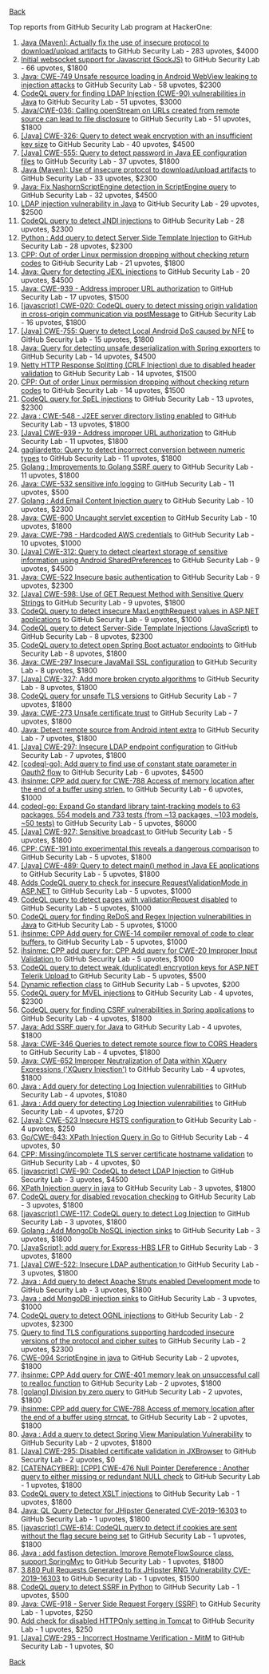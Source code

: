[Back](../README.md)

Top reports from GitHub Security Lab program at HackerOne:

1. [Java (Maven): Actually fix the use of insecure protocol to download/upload artifacts](https://hackerone.com/reports/807440) to GitHub Security Lab - 283 upvotes, $4000
2. [Initial websocket support for Javascript (SockJS)](https://hackerone.com/reports/854439) to GitHub Security Lab - 66 upvotes, $1800
3. [Java: CWE-749 Unsafe resource loading in Android WebView leaking to injection attacks](https://hackerone.com/reports/1011956) to GitHub Security Lab - 58 upvotes, $2300
4. [CodeQL query for finding LDAP Injection (CWE-90) vulnerabilities in Java](https://hackerone.com/reports/787113) to GitHub Security Lab - 51 upvotes, $3000
5. [Java/CWE-036: Calling openStream on URLs created from remote source can lead to file disclosure](https://hackerone.com/reports/844327) to GitHub Security Lab - 51 upvotes, $1800
6. [[Java] CWE-326: Query to detect weak encryption with an insufficient key size](https://hackerone.com/reports/1094343) to GitHub Security Lab - 40 upvotes, $4500
7. [[Java] CWE-555: Query to detect password in Java EE configuration files](https://hackerone.com/reports/1072078) to GitHub Security Lab - 37 upvotes, $1800
8. [Java (Maven): Use of insecure protocol to download/upload artifacts](https://hackerone.com/reports/767348) to GitHub Security Lab - 33 upvotes, $2300
9. [Java: Fix NashornScriptEngine detection in ScriptEngine query](https://hackerone.com/reports/1121575) to GitHub Security Lab - 32 upvotes, $4500
10. [LDAP injection vulnerability in Java](https://hackerone.com/reports/956295) to GitHub Security Lab - 29 upvotes, $2500
11. [CodeQL query to detect JNDI injections](https://hackerone.com/reports/892465) to GitHub Security Lab - 28 upvotes, $2300
12. [Python : Add query to detect Server Side Template Injection](https://hackerone.com/reports/944359) to GitHub Security Lab - 28 upvotes, $2300
13. [CPP: Out of order Linux permission dropping without checking return codes](https://hackerone.com/reports/845729) to GitHub Security Lab - 21 upvotes, $1800
14. [Java: Query for detecting JEXL injections](https://hackerone.com/reports/1118508) to GitHub Security Lab - 20 upvotes, $4500
15. [Java: CWE-939 - Address improper URL authorization](https://hackerone.com/reports/929288) to GitHub Security Lab - 17 upvotes, $1500
16. [[javascript] CWE-020: CodeQL query to detect missing origin validation in cross-origin communication via postMessage](https://hackerone.com/reports/920285) to GitHub Security Lab - 16 upvotes, $1800
17. [[Java] CWE-755: Query to detect Local Android DoS caused by NFE](https://hackerone.com/reports/1061211) to GitHub Security Lab - 15 upvotes, $1800
18. [Java: Query for detecting unsafe deserialization with Spring exporters](https://hackerone.com/reports/1135877) to GitHub Security Lab - 14 upvotes, $4500
19. [Netty HTTP Response Splitting (CRLF Injection) due to disabled header validation](https://hackerone.com/reports/761222) to GitHub Security Lab - 14 upvotes, $1500
20. [CPP: Out of order Linux permission dropping without checking return codes](https://hackerone.com/reports/852349) to GitHub Security Lab - 14 upvotes, $1500
21. [CodeQL query for SpEL injections](https://hackerone.com/reports/896298) to GitHub Security Lab - 13 upvotes, $2300
22. [Java : CWE-548 - J2EE server directory listing enabled](https://hackerone.com/reports/909374) to GitHub Security Lab - 13 upvotes, $1800
23. [[Java] CWE-939 - Address improper URL authorization](https://hackerone.com/reports/891268) to GitHub Security Lab - 11 upvotes, $1800
24. [gagliardetto: Query to detect incorrect conversion between numeric types](https://hackerone.com/reports/891265) to GitHub Security Lab - 11 upvotes, $1800
25. [Golang : Improvements to Golang SSRF query](https://hackerone.com/reports/956296) to GitHub Security Lab - 11 upvotes, $1800
26. [Java: CWE-532 sensitive info logging](https://hackerone.com/reports/886287) to GitHub Security Lab - 11 upvotes, $500
27. [Golang : Add Email Content Injection query](https://hackerone.com/reports/892466) to GitHub Security Lab - 10 upvotes, $2300
28. [Java: CWE-600 Uncaught servlet exception](https://hackerone.com/reports/1052793) to GitHub Security Lab - 10 upvotes, $1800
29. [Java: CWE-798 - Hardcoded AWS credentials](https://hackerone.com/reports/956967) to GitHub Security Lab - 10 upvotes, $1000
30. [[Java] CWE-312: Query to detect cleartext storage of sensitive information using Android SharedPreferences](https://hackerone.com/reports/1122661) to GitHub Security Lab - 9 upvotes, $4500
31. [Java: CWE-522 Insecure basic authentication](https://hackerone.com/reports/963815) to GitHub Security Lab - 9 upvotes, $2300
32. [[Java] CWE-598: Use of GET Request Method with Sensitive Query Strings](https://hackerone.com/reports/1122662) to GitHub Security Lab - 9 upvotes, $1800
33. [CodeQL query to detect insecure MaxLengthRequest values in ASP.NET applications](https://hackerone.com/reports/761220) to GitHub Security Lab - 9 upvotes, $1000
34. [CodeQL query to detect Server-Side Template Injections (JavaScript)](https://hackerone.com/reports/894872) to GitHub Security Lab - 8 upvotes, $2300
35. [CodeQL query to detect open Spring Boot actuator endpoints](https://hackerone.com/reports/891266) to GitHub Security Lab - 8 upvotes, $1800
36. [Java: CWE-297 Insecure JavaMail SSL configuration](https://hackerone.com/reports/896299) to GitHub Security Lab - 8 upvotes, $1800
37. [[Java] CWE-327: Add more broken crypto algorithms](https://hackerone.com/reports/1123360) to GitHub Security Lab - 8 upvotes, $1800
38. [CodeQL query for unsafe TLS versions](https://hackerone.com/reports/894871) to GitHub Security Lab - 7 upvotes, $1800
39. [Java: CWE-273 Unsafe certificate trust](https://hackerone.com/reports/917454) to GitHub Security Lab - 7 upvotes, $1800
40. [Java: Detect remote source from Android intent extra](https://hackerone.com/reports/1030295) to GitHub Security Lab - 7 upvotes, $1800
41. [[Java] CWE-297: Insecure LDAP endpoint configuration](https://hackerone.com/reports/1133572) to GitHub Security Lab - 7 upvotes, $1800
42. [[codeql-go]: Add query to find use of constant state parameter in Oauth2 flow](https://hackerone.com/reports/1121574) to GitHub Security Lab - 6 upvotes, $4500
43. [ihsinme: CPP add query for CWE-788 Access of memory location after the end of a buffer using strlen.](https://hackerone.com/reports/1122664) to GitHub Security Lab - 6 upvotes, $1000
44. [codeql-go: Expand Go standard library taint-tracking models to 63 packages, 554 models and 733 tests (from ~13 packages, ~103 models, ~50 tests)](https://hackerone.com/reports/1050707) to GitHub Security Lab - 5 upvotes, $6000
45. [[Java] CWE-927: Sensitive broadcast ](https://hackerone.com/reports/1026252) to GitHub Security Lab - 5 upvotes, $1800
46. [CPP: CWE-191 into experimental this reveals a dangerous comparison](https://hackerone.com/reports/1065401) to GitHub Security Lab - 5 upvotes, $1800
47. [[Java] CWE-489: Query to detect main() method in Java EE applications](https://hackerone.com/reports/1112433) to GitHub Security Lab - 5 upvotes, $1800
48. [Adds CodeQL query to check for insecure RequestValidationMode in ASP.NET](https://hackerone.com/reports/761218) to GitHub Security Lab - 5 upvotes, $1000
49. [CodeQL query to detect pages with validationRequest disabled](https://hackerone.com/reports/761219) to GitHub Security Lab - 5 upvotes, $1000
50. [CodeQL query for finding ReDoS and Regex Injection vulnerabilities in Java](https://hackerone.com/reports/801230) to GitHub Security Lab - 5 upvotes, $1000
51. [ihsinme: CPP Add query for CWE-14 compiler removal of code to clear buffers.](https://hackerone.com/reports/1087683) to GitHub Security Lab - 5 upvotes, $1000
52. [ihsinme: CPP add query for: CPP Add query for CWE-20 Improper Input Validation ](https://hackerone.com/reports/1128393) to GitHub Security Lab - 5 upvotes, $1000
53. [CodeQL query to detect weak (duplicated) encryption keys for ASP.NET Telerik Upload ](https://hackerone.com/reports/781880) to GitHub Security Lab - 5 upvotes, $500
54. [Dynamic reflection class](https://hackerone.com/reports/790876) to GitHub Security Lab - 5 upvotes, $200
55. [CodeQL query for MVEL injections](https://hackerone.com/reports/894870) to GitHub Security Lab - 4 upvotes, $2300
56. [CodeQL query for finding CSRF vulnerabilities in Spring applications](https://hackerone.com/reports/785120) to GitHub Security Lab - 4 upvotes, $1800
57. [Java: Add SSRF query for Java](https://hackerone.com/reports/1061010) to GitHub Security Lab - 4 upvotes, $1800
58. [Java: CWE-346 Queries to detect remote source flow to CORS Headers](https://hackerone.com/reports/1133574) to GitHub Security Lab - 4 upvotes, $1800
59. [Java: CWE-652 Improper Neutralization of Data within XQuery Expressions ('XQuery Injection')](https://hackerone.com/reports/1133573) to GitHub Security Lab - 4 upvotes, $1800
60. [ Java : Add query for detecting Log Injection vulenrabilities](https://hackerone.com/reports/1135875) to GitHub Security Lab - 4 upvotes, $1080
61. [ Java : Add query for detecting Log Injection vulenrabilities](https://hackerone.com/reports/1135876) to GitHub Security Lab - 4 upvotes, $720
62. [[Java]: CWE-523 Insecure HSTS configuration ](https://hackerone.com/reports/902970) to GitHub Security Lab - 4 upvotes, $250
63. [Go/CWE-643: XPath Injection Query in Go](https://hackerone.com/reports/852316) to GitHub Security Lab - 4 upvotes, $0
64. [CPP: Missing/incomplete TLS server certificate hostname validation](https://hackerone.com/reports/891267) to GitHub Security Lab - 4 upvotes, $0
65. [[javascript] CWE-90: CodeQL to detect LDAP Injection](https://hackerone.com/reports/1050706) to GitHub Security Lab - 3 upvotes, $4500
66. [XPath Injection query in java](https://hackerone.com/reports/824925) to GitHub Security Lab - 3 upvotes, $1800
67. [CodeQL query for disabled revocation checking](https://hackerone.com/reports/917453) to GitHub Security Lab - 3 upvotes, $1800
68. [[javascript] CWE-117: CodeQL query to detect Log Injection](https://hackerone.com/reports/963816) to GitHub Security Lab - 3 upvotes, $1800
69. [Golang : Add MongoDb NoSQL injection sinks](https://hackerone.com/reports/909375) to GitHub Security Lab - 3 upvotes, $1800
70. [[JavaScript]: add query for Express-HBS LFR](https://hackerone.com/reports/1106019) to GitHub Security Lab - 3 upvotes, $1800
71. [[Java] CWE-522: Insecure LDAP authentication ](https://hackerone.com/reports/1095708) to GitHub Security Lab - 3 upvotes, $1800
72. [Java : Add query to detect Apache Struts enabled Development mode](https://hackerone.com/reports/1117608) to GitHub Security Lab - 3 upvotes, $1800
73. [Java : add MongoDB injection sinks](https://hackerone.com/reports/983867) to GitHub Security Lab - 3 upvotes, $1000
74. [CodeQL query to detect OGNL injections](https://hackerone.com/reports/917455) to GitHub Security Lab - 2 upvotes, $2300
75. [Query to find TLS configurations supporting hardcoded insecure versions of the protocol and cipher suites](https://hackerone.com/reports/974369) to GitHub Security Lab - 2 upvotes, $2300
76. [CWE-094 ScriptEngine in java](https://hackerone.com/reports/824926) to GitHub Security Lab - 2 upvotes, $1800
77. [ihsinme: CPP Add query for CWE-401 memory leak on unsuccessful call to realloc function](https://hackerone.com/reports/1093242) to GitHub Security Lab - 2 upvotes, $1800
78. [[golang] Division by zero query](https://hackerone.com/reports/1102227) to GitHub Security Lab - 2 upvotes, $1800
79. [ihsinme: CPP add query for CWE-788 Access of memory location after the end of a buffer using strncat.](https://hackerone.com/reports/1114027) to GitHub Security Lab - 2 upvotes, $1800
80. [Java : Add a query to detect Spring View Manipulation Vulnerability](https://hackerone.com/reports/1116424) to GitHub Security Lab - 2 upvotes, $1800
81. [[Java] CWE-295: Disabled certificate validation in JXBrowser](https://hackerone.com/reports/1100379) to GitHub Security Lab - 2 upvotes, $0
82. [[CATENACYBER]: [CPP] CWE-476 Null Pointer Dereference : Another query to either missing or redundant NULL check](https://hackerone.com/reports/974370) to GitHub Security Lab - 1 upvotes, $1800
83. [CodeQL query to detect XSLT injections](https://hackerone.com/reports/974368) to GitHub Security Lab - 1 upvotes, $1800
84. [Java: QL Query Detector for JHipster Generated CVE-2019-16303](https://hackerone.com/reports/1065403) to GitHub Security Lab - 1 upvotes, $1800
85. [[javascript] CWE-614: CodeQL query to detect if cookies are sent without the flag secure being set](https://hackerone.com/reports/1053048) to GitHub Security Lab - 1 upvotes, $1800
86. [Java : add fastjson detection. Improve RemoteFlowSource class, support SpringMvc](https://hackerone.com/reports/1050705) to GitHub Security Lab - 1 upvotes, $1800
87. [3,880 Pull Requests Generated to fix JHipster RNG Vulnerability CVE-2019-16303](https://hackerone.com/reports/1065402) to GitHub Security Lab - 1 upvotes, $1500
88. [CodeQL query to detect SSRF in Python](https://hackerone.com/reports/872094) to GitHub Security Lab - 1 upvotes, $500
89. [Java: CWE-918 - Server Side Request Forgery (SSRF)](https://hackerone.com/reports/1008846) to GitHub Security Lab - 1 upvotes, $250
90. [Add check for disabled HTTPOnly setting in Tomcat](https://hackerone.com/reports/888666) to GitHub Security Lab - 1 upvotes, $250
91. [[Java] CWE-295 - Incorrect Hostname Verification - MitM](https://hackerone.com/reports/917456) to GitHub Security Lab - 1 upvotes, $0


[Back](../README.md)